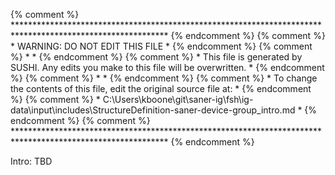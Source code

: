{% comment %} *********************************************************************************************************** {% endcomment %}
{% comment %} *                                     WARNING: DO NOT EDIT THIS FILE                                      * {% endcomment %}
{% comment %} *                                                                                                         * {% endcomment %}
{% comment %} * This file is generated by SUSHI. Any edits you make to this file will be overwritten.                   * {% endcomment %}
{% comment %} *                                                                                                         * {% endcomment %}
{% comment %} * To change the contents of this file, edit the original source file at:                                  * {% endcomment %}
{% comment %} * C:\Users\kboone\git\saner-ig\fsh\ig-data\input\includes\StructureDefinition-saner-device-group_intro.md * {% endcomment %}
{% comment %} *********************************************************************************************************** {% endcomment %}

Intro: TBD
